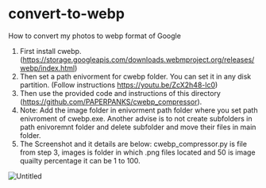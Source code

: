 # convert-to-webp
How to convert my photos to webp format of Google
1. First install cwebp. (https://storage.googleapis.com/downloads.webmproject.org/releases/webp/index.html)
2. Then set a path enivorment for cwebp folder. You can set it in any disk partition. (Follow instructions https://youtu.be/ZcX2h48-lc0)
3. Then use the provided code and instructions of this directory (https://github.com/PAPERPANKS/cwebp_compressor).
4. Note: Add the image folder in enivorment path folder where you set path enivroment of cwebp.exe. Another advise is to not create subfolders in path enivoremnt folder and delete subfolder and move their files in main folder.
5. The Screenshot and it details are below:
   cwebp_compressor.py is file from step 3, 
   images is folder in which .png files located and
   50 is image quailty percentage it can be 1 to 100.
   
![Untitled](https://github.com/umer007khan/convert-to-webp/assets/56508999/1eb716c1-b326-42f0-bfc7-ca166fdbda7e)

